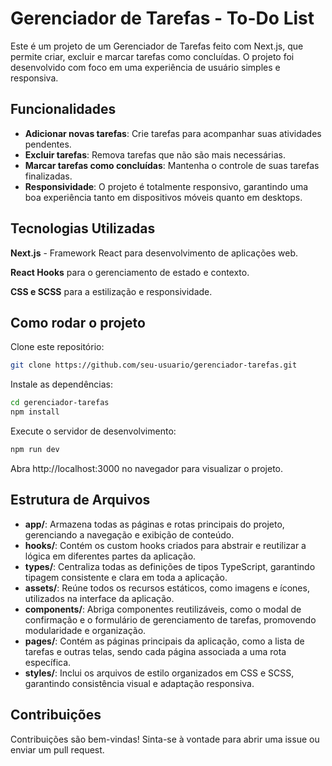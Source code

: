 # Gerenciador de Tarefas - To-Do List

Este é um projeto de um Gerenciador de Tarefas feito com Next.js, que permite criar, excluir e marcar tarefas como concluídas. O projeto foi desenvolvido com foco em uma experiência de usuário simples e responsiva.

## Funcionalidades

- **Adicionar novas tarefas**: Crie tarefas para acompanhar suas atividades pendentes.
- **Excluir tarefas**: Remova tarefas que não são mais necessárias.
- **Marcar tarefas como concluídas**: Mantenha o controle de suas tarefas finalizadas.
- **Responsividade**: O projeto é totalmente responsivo, garantindo uma boa experiência tanto em dispositivos móveis quanto em desktops.


## Tecnologias Utilizadas

**Next.js** - Framework React para desenvolvimento de aplicações web.

**React Hooks** para o gerenciamento de estado e contexto.

**CSS e SCSS** para a estilização e responsividade.

## Como rodar o projeto

Clone este repositório:
```bash
git clone https://github.com/seu-usuario/gerenciador-tarefas.git
```
Instale as dependências:

```bash
cd gerenciador-tarefas
npm install
```


Execute o servidor de desenvolvimento:

```bash
npm run dev
```

Abra http://localhost:3000 no navegador para visualizar o projeto.

## Estrutura de Arquivos

- **app/**: Armazena todas as páginas e rotas principais do projeto, gerenciando a navegação e exibição de conteúdo.
- **hooks/**: Contém os custom hooks criados para abstrair e reutilizar a lógica em diferentes partes da aplicação.
- **types/**: Centraliza todas as definições de tipos TypeScript, garantindo tipagem consistente e clara em toda a aplicação.
- **assets/**: Reúne todos os recursos estáticos, como imagens e ícones, utilizados na interface da aplicação.
- **components/**: Abriga componentes reutilizáveis, como o modal de confirmação e o formulário de gerenciamento de tarefas, promovendo modularidade e organização.
- **pages/**: Contém as páginas principais da aplicação, como a lista de tarefas e outras telas, sendo cada página associada a uma rota específica.
- **styles/**: Inclui os arquivos de estilo organizados em CSS e SCSS, garantindo consistência visual e adaptação responsiva.

## Contribuições
Contribuições são bem-vindas! Sinta-se à vontade para abrir uma issue ou enviar um pull request.